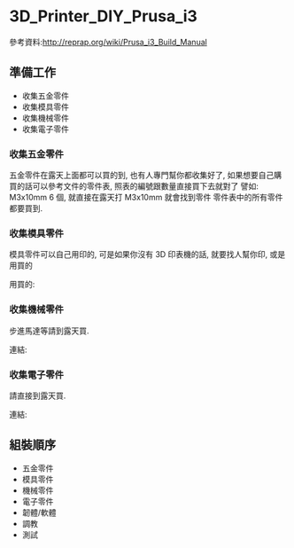 3D_Printer_DIY_Prusa_i3
=======================


參考資料:http://reprap.org/wiki/Prusa_i3_Build_Manual


## 準備工作 ##
* 收集五金零件
* 收集模具零件
* 收集機械零件
* 收集電子零件

### 收集五金零件 ###

五金零件在露天上面都可以買的到, 也有人專門幫你都收集好了, 
如果想要自己購買的話可以參考文件的零件表, 照表的編號跟數量直接買下去就對了
譬如: M3x10mm 6 個, 就直接在露天打 M3x10mm 就會找到零件
零件表中的所有零件都要買到.

### 收集模具零件 ###

模具零件可以自己用印的, 可是如果你沒有 3D 印表機的話, 就要找人幫你印, 或是用買的

用買的: 

### 收集機械零件 ###

步進馬達等請到露天買.

連結:

### 收集電子零件 ###

請直接到露天買.

連結:

## 組裝順序 ##
* 五金零件 
* 模具零件
* 機械零件
* 電子零件
* 韌體/軟體 
* 調教
* 測試




